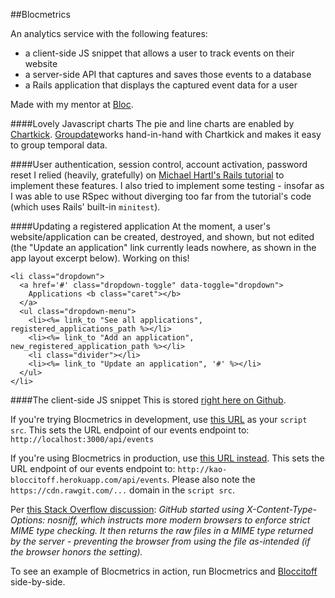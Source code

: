 ##Blocmetrics

An analytics service with the following features:
- a client-side JS snippet that allows a user to track events on their website
- a server-side API that captures and saves those events to a database
- a Rails application that displays the captured event data for a user

Made with my mentor at [Bloc](http://bloc.io).

####Lovely Javascript charts
The pie and line charts are enabled by [Chartkick](https://github.com/ankane/chartkick). [Groupdate](https://github.com/ankane/groupdate)works hand-in-hand with Chartkick and makes it easy to group temporal data. 

####User authentication, session control, account activation, password reset
I relied (heavily, gratefully) on [Michael Hartl's Rails tutorial](https://www.railstutorial.org/book/frontmatter) to implement these features. I also tried to implement some testing - insofar as I was able to use RSpec without diverging too far from the tutorial's code (which uses Rails' built-in `minitest`).

####Updating a registered application
At the moment, a user's website/application can be created, destroyed, and shown, but not edited (the "Update an application" link currently leads nowhere, as shown in the app layout excerpt below). Working on this!

```
<li class="dropdown">
  <a href='#' class="dropdown-toggle" data-toggle="dropdown">
    Applications <b class="caret"></b>
  </a>
  <ul class="dropdown-menu">
    <li><%= link_to "See all applications", registered_applications_path %></li>
    <li><%= link_to "Add an application", new_registered_application_path %></li>
    <li class="divider"></li>
    <li><%= link_to "Update an application", '#' %></li>
  </ul>
</li>
```

####The client-side JS snippet
This is stored [right here on Github](https://raw.githubusercontent.com/eirinikos/blocmetrics/master/blocmetrics_clientside_snippet.js).

If you're trying Blocmetrics in development, use [this URL](https://rawgit.com/eirinikos/blocmetrics/master/blocmetrics_clientside_snippet_development.js) as your `script src`. This sets the URL endpoint of our events endpoint to: `http://localhost:3000/api/events`

If you're using Blocmetrics in production, use [this URL instead](https://cdn.rawgit.com/eirinikos/blocmetrics/master/blocmetrics_clientside_snippet_production.js). This sets the URL endpoint of our events endpoint to: `http://kao-bloccitoff.herokuapp.com/api/events`. Please also note the `https://cdn.rawgit.com/...` domain in the `script src`.

Per [this Stack Overflow discussion](http://stackoverflow.com/questions/17341122/link-and-execute-external-javascript-file-hosted-on-github/18049842#18049842):
*GitHub started using X-Content-Type-Options: nosniff, which instructs more modern browsers to enforce strict MIME type checking. It then returns the raw files in a MIME type returned by the server - preventing the browser from using the file as-intended (if the browser honors the setting).*

To see an example of Blocmetrics in action, run Blocmetrics and [Bloccitoff](https://github.com/eirinikos/bloccitoff#tracking-by-blocmetrics) side-by-side.
